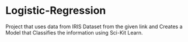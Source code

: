 # Logistic-Regression
Project that uses data from IRIS Dataset from the given link and Creates a Model that Classifies the information using Sci-Kit Learn.
